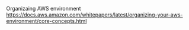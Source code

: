 Organizaing AWS environment
https://docs.aws.amazon.com/whitepapers/latest/organizing-your-aws-environment/core-concepts.html
